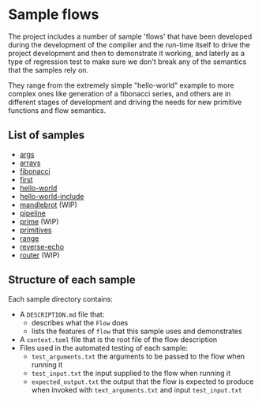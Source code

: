 # Sample flows
The project includes a number of sample 'flows' that have been developed during the development
of the compiler and the run-time itself to drive the project development and then to demonstrate 
it working, and laterly as a type of regression test to make sure we don't break any of the 
semantics that the samples rely on.

They range from the extremely simple "hello-world" example to more complex ones like generation of
a fibonacci series, and others are in different stages of development and driving the needs for new
primitive functions and flow semantics.

## List of samples
* [args](args/DESCRIPTION.md)
* [arrays](arrays/DESCRIPTION.md)
* [fibonacci](fibonacci/DESCRIPTION.md)
* [first](first/DESCRIPTION.md)
* [hello-world](hello-world/DESCRIPTION.md)
* [hello-world-include](hello-world-include/DESCRIPTION.md)
* [mandlebrot](mandlebrot/DESCRIPTION.md) (WIP)
* [pipeline](pipeline/DESCRIPTION.md)
* [prime](prime/DESCRIPTION.md) (WIP)
* [primitives](primitives/DESCRIPTION.md)
* [range](range/DESCRIPTION.md)
* [reverse-echo](reverse-echo/DESCRIPTION.md)
* [router](router/DESCRIPTION.md) (WIP)

## Structure of each sample
Each sample directory contains:
* A `DESCRIPTION.md` file that:
    * describes what the `Flow` does
    * lists the features of `flow` that this sample uses and demonstrates
* A ```context.toml``` file that is the root file of the flow description
* Files used in the automated testing of each sample:
    * ```test_arguments.txt``` the arguments to be passed to the flow when running it
    * ```test_input.txt``` the input supplied to the flow when running it
    * ```expected_output.txt``` the output that the flow is expected to produce when invoked with 
```text_arguments.txt``` and input ```test_input.txt```